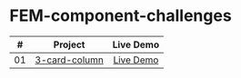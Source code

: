 # FEM-component-challenges

|  #  |            Project             | Live Demo |
| :-: | :----------------------------: | :-------: |
| 01  | [3-card-column](https://github.com/haman1/FEM-component-challenges/tree/main/3-card-column) | [Live Demo](https://3-card-column.pages.dev/) |
